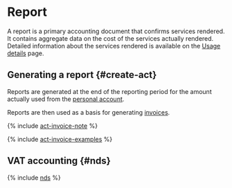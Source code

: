 # Report

A report is a primary accounting document that confirms services rendered. It contains aggregate data on the cost of the services actually rendered. Detailed information about the services rendered is available on the [Usage details](../operations/check-charges.md) page.

## Generating a report {#create-act}

Reports are generated at the end of the reporting period for the amount actually used from the [personal account](../concepts/personal-account.md).

Reports are then used as a basis for generating [invoices](../concepts/invoice.md).

{% include [act-invoice-note](../_includes/act-invoice-note.md) %}

{% include [act-invoice-examples](../_includes/act-invoice-examples.md) %}

## VAT accounting {#nds}

{% include [nds](../_includes/nds.md) %}

